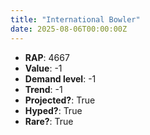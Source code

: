 ```yaml
---
title: "International Bowler"
date: 2025-08-06T00:00:00Z
---
```

- **RAP**: 4667
- **Value**: -1
- **Demand level**: -1
- **Trend**: -1
- **Projected?**: True
- **Hyped?**: True
- **Rare?**: True
